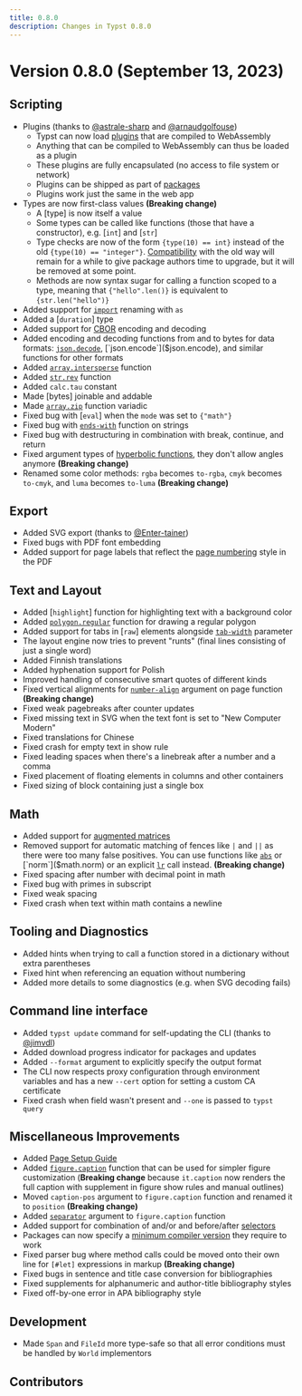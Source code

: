 ```yaml
---
title: 0.8.0
description: Changes in Typst 0.8.0
---
```


# Version 0.8.0 (September 13, 2023)

## Scripting
- Plugins (thanks to [@astrale-sharp](https://github.com/astrale-sharp) and
  [@arnaudgolfouse](https://github.com/arnaudgolfouse))
  - Typst can now load [plugins]($plugin) that are compiled to WebAssembly
  - Anything that can be compiled to WebAssembly can thus be loaded as a plugin
  - These plugins are fully encapsulated (no access to file system or network)
  - Plugins can be shipped as part of [packages]($scripting/#packages)
  - Plugins work just the same in the web app
- Types are now first-class values **(Breaking change)**
  - A [type] is now itself a value
  - Some types can be called like functions (those that have a constructor),
    e.g. [`int`] and [`str`]
  - Type checks are now of the form `{type(10) == int}` instead of the old
    `{type(10) == "integer"}`. [Compatibility]($type/#compatibility) with the
    old way will remain for a while to give package authors time to upgrade, but
    it will be removed at some point.
  - Methods are now syntax sugar for calling a function scoped to a type,
    meaning that `{"hello".len()}` is equivalent to `{str.len("hello")}`
- Added support for [`import`]($scripting/#modules) renaming with `as`
- Added a [`duration`] type
- Added support for [CBOR]($cbor) encoding and decoding
- Added encoding and decoding functions from and to bytes for data formats:
  [`json.decode`]($json.decode), [`json.encode`]($json.encode), and similar
  functions for other formats
- Added [`array.intersperse`]($array.intersperse) function
- Added [`str.rev`]($str.rev) function
- Added `calc.tau` constant
- Made [bytes] joinable and addable
- Made [`array.zip`]($array.zip) function variadic
- Fixed bug with [`eval`] when the `mode` was set to `{"math"}`
- Fixed bug with [`ends-with`]($str.ends-with) function on strings
- Fixed bug with destructuring in combination with break, continue, and return
- Fixed argument types of [hyperbolic functions]($calc.cosh), they don't allow
  angles anymore **(Breaking change)**
- Renamed some color methods: `rgba` becomes `to-rgba`, `cmyk` becomes
  `to-cmyk`, and `luma` becomes `to-luma` **(Breaking change)**

## Export
- Added SVG export (thanks to [@Enter-tainer](https://github.com/Enter-tainer))
- Fixed bugs with PDF font embedding
- Added support for page labels that reflect the
  [page numbering]($page.numbering) style in the PDF

## Text and Layout
- Added [`highlight`] function for highlighting text with a background color
- Added [`polygon.regular`]($polygon.regular) function for drawing a regular
  polygon
- Added support for tabs in [`raw`] elements alongside
  [`tab-width`]($raw.tab-size) parameter
- The layout engine now tries to prevent "runts" (final lines consisting of just
  a single word)
- Added Finnish translations
- Added hyphenation support for Polish
- Improved handling of consecutive smart quotes of different kinds
- Fixed vertical alignments for [`number-align`]($page.number-align) argument on
  page function **(Breaking change)**
- Fixed weak pagebreaks after counter updates
- Fixed missing text in SVG when the text font is set to "New Computer Modern"
- Fixed translations for Chinese
- Fixed crash for empty text in show rule
- Fixed leading spaces when there's a linebreak after a number and a comma
- Fixed placement of floating elements in columns and other containers
- Fixed sizing of block containing just a single box

## Math
- Added support for [augmented matrices]($math.mat.augment)
- Removed support for automatic matching of fences like `|` and `||` as
  there were too many false positives. You can use functions like
  [`abs`]($math.abs) or [`norm`]($math.norm) or an explicit [`lr`]($math.lr)
  call instead. **(Breaking change)**
- Fixed spacing after number with decimal point in math
- Fixed bug with primes in subscript
- Fixed weak spacing
- Fixed crash when text within math contains a newline

## Tooling and Diagnostics
- Added hints when trying to call a function stored in a dictionary without
  extra parentheses
- Fixed hint when referencing an equation without numbering
- Added more details to some diagnostics (e.g. when SVG decoding fails)

## Command line interface
- Added `typst update` command for self-updating the CLI
  (thanks to [@jimvdl](https://github.com/jimvdl))
- Added download progress indicator for packages and updates
- Added `--format` argument to explicitly specify the output format
- The CLI now respects proxy configuration through environment variables and has
  a new `--cert` option for setting a custom CA certificate
- Fixed crash when field wasn't present and `--one` is passed to `typst query`

## Miscellaneous Improvements
- Added [Page Setup Guide]($guides/page-setup)
- Added [`figure.caption`]($figure.caption) function that can be used for
  simpler figure customization (**Breaking change** because `it.caption` now
  renders the full caption with supplement in figure show rules and manual
  outlines)
- Moved `caption-pos` argument to `figure.caption` function and renamed it to
  `position` **(Breaking change)**
- Added [`separator`]($figure.caption.separator) argument to `figure.caption`
  function
- Added support for combination of and/or and before/after
  [selectors]($selector)
- Packages can now specify a
  [minimum compiler version](https://github.com/typst/packages#package-format)
  they require to work
- Fixed parser bug where method calls could be moved onto their own line for
  `[#let]` expressions in markup **(Breaking change)**
- Fixed bugs in sentence and title case conversion for bibliographies
- Fixed supplements for alphanumeric and author-title bibliography styles
- Fixed off-by-one error in APA bibliography style

## Development
- Made `Span` and `FileId` more type-safe so that all error conditions must be
  handled by `World` implementors

## Contributors
<contributors from="v0.7.0" to="v0.8.0" />
